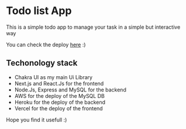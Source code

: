 # Todo list App

This is a simple todo app to manage your task in a simple but interactive way

You can check the deploy [here](https://todo-list-ivanromero03.vercel.app/)  :)

## Techonology stack

- Chakra UI as my main Ui Library
- Next.js and React.Js for the frontend
- Node.Js, Express and MySQL for the backend
- AWS for the deploy of the MySQL DB
- Heroku for the deploy of the backend
- Vercel for the deploy of the frontend

Hope you find it usefull :)
